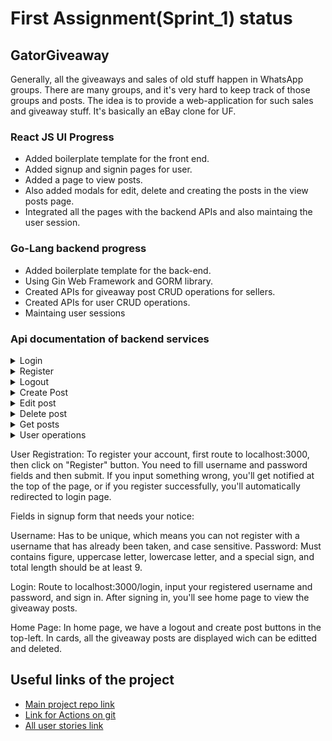 # First Assignment(Sprint_1) status

## GatorGiveaway

Generally, all the giveaways and sales of old stuff happen in WhatsApp groups. There are many groups, and it's very hard to keep track of those groups and posts. The idea is to provide a web-application for such sales and giveaway stuff. It's basically an eBay clone for UF.


### React JS UI Progress
- Added boilerplate template for the front end.
- Added signup and signin pages for user.
- Added a page to view posts.
- Also added modals for edit, delete and creating the posts in the view posts page.
- Integrated all the pages with the backend APIs and also maintaing the user session.

### Go-Lang backend progress
- Added boilerplate template for the back-end.
- Using Gin Web Framework and GORM library.
- Created APIs for giveaway post CRUD operations for sellers.
- Created APIs for user CRUD operations.
- Maintaing user sessions

### Api documentation of backend services
<details>
  <summary>Login</summary>

### Target URL

`"localhost:3000" + "/login"`

### Request

Method: `POST`

Example

```json
{
   "username" : "myUserName",
   "password" : "myPASSW1234!"
}
```

Fields

| Elements | Descriptions                   | Type | Required |
| -------- | ------------------------------ |------| -------- |
| username | The username cannot be empty   |String|  true    |
| password | The password cannot be empty   |String|  true    |

### Response

{
    "result": "login success"
}
Possible status: 200, 400, 401

Message format: json

Example

`Code: 200 OK`
  
  ![login_success](https://user-images.githubusercontent.com/87737522/152627688-888eda8a-2882-4a90-826f-d30e114cb4ae.gif)

</details>

<details>
  <summary>Register</summary>

### Target URL

`"localhost:3000" + "/register"`

### Request

Method: `POST`

Example

```json
{
   "username" : "myUserName",
   "password" : "myPASSW1234!"
}
```

Fields

| Elements | Descriptions                   | Type | Required |
| -------- | ------------------------------ |------| -------- |
| username | The username cannot be empty   |String|  true    |
| password | The password cannot be empty   |String|  true    |

### Response

{
    "result": "registration success"
}
Possible status: 200, 400, 401

Message format: json

Example

`Code: 200 OK`
  
  ![register_success](https://user-images.githubusercontent.com/87737522/152627731-69e4a622-5fa3-48db-a144-1449f0e38430.gif)

</details>
<details>
  <summary>Logout</summary>

### Target URL

`"localhost:3000" + "/logout"`

### Request

Method: `POST`


Field
{
    "result": "logout success"
}
Possible status: 200, 400, 401

Message format: json

Example

`Code: 200 OK`
![logout_success](https://user-images.githubusercontent.com/87737522/152627782-b61abec2-68d2-4a3f-86b3-b77de5910917.gif)


</details>

<details>
  <summary>Create Post</summary>

### Target URL

`"localhost:3000" + "/create"`

### Request

Method: `POST`

Example

```json
{
    "name":"Laptop Stand",
    "description": "Useful to put laptop in a height and at a distance.",
    "location": "4000 SW 34th St Block #733C",
    "dimensions": "5 x 2 x 6 m",
    "weight":10,
    "age": 1,
    "count": 2
}
```

Fields

| Elements    	| Descriptions                   | Type | Required |
| -------------	| ------------------------------ |------| -------- |
| name	   	    | Name of the product		         |String|  true    |
| description	  | Description of the item 	     |String|  true    |
| location	    | Location to pickup the item    |String|  true    |
| dimensions    | Dimensions of the item         |String|  true    |
| weight	      | Weight of the item             |int  	|  true    |
| age		        | Age of the item	               |int 	|  true    |
| count		      | No pof items		               |int	  |  true    |


### Response
{
    "result": "post creation success"
}
Possible status: 200, 400, 401

Message format: json

Example

`Code: 200 OK`
  
  ![create_success](https://user-images.githubusercontent.com/91032296/152626808-fe772014-515a-41ab-87d7-757397937c82.gif)
  
</details>

<details>
  <summary>Edit post</summary>

### Target URL

`"localhost:3000" + "/update/<post_id>"`

### Request

Method: `PATCH`

Example

```json
{
    "name":"Steel Laptop Stand",
    "weight": 11,
    "count": 1
}
```

Fields

Same as create post fields.
Eg: 
{
    "name":"Steel Laptop Stand",
    "weight": 11,
    "count": 1
}

### Response

<Upadated post details>
{
    "ID": 5,
    "CreatedAt": "2022-02-04T20:42:18.1731823-05:00",
    "UpdatedAt": "2022-02-04T20:47:02.5941861-05:00",
    "DeletedAt": null,
    "name": "Steel Laptop Stand",
    "description": "Useful to put laptop in a height and at a distance.",
    "location": "4000 SW 34th St Block #733C",
    "dimensions": "5 x 2 x 6 m",
    "weight": 11,
    "age": 1,
    "count": 1
}
Possible status: 200, 400, 401

Message format: json

Example

`Code: 200 OK`
  
  ![update_success](https://user-images.githubusercontent.com/91032296/152626836-a6999e3e-cbfb-4923-bab5-90f978b6f78c.gif)
  
</details>
<details>
  <summary>Delete post</summary>

### Target URL

`"localhost:3000" + "/delete/<post_id>"`

### Request

Method: `DELETE`

Example

localhost:8080/delete/5

### Response

<Deleted post details>
{
    "ID": 5,
    "CreatedAt": "2022-02-04T20:42:18.1731823-05:00",
    "UpdatedAt": "2022-02-04T20:47:02.5941861-05:00",
    "DeletedAt": null,
    "name": "Steel Laptop Stand",
    "description": "Useful to put laptop in a height and at a distance.",
    "location": "4000 SW 34th St Block #733C",
    "dimensions": "5 x 2 x 6 m",
    "weight": 11,
    "age": 1,
    "count": 1
}
Possible status: 200, 400, 401

Message format: json

Example

`Code: 200 OK`
  
  ![delete_success](https://user-images.githubusercontent.com/91032296/152626857-6bc0b585-18c7-48b1-a8ce-7ee96bb317c2.gif)
  
</details>

<details>
  <summary>Get posts</summary>

### Target URL

`"localhost:3000" + "/read"`

### Request

Method: `GET`

Example

localhost:8080/read

### Response

<All post details>

Possible status: 200, 400, 401

Message format: json

Example

`Code: 200 OK`
  
  ![read_success](https://user-images.githubusercontent.com/91032296/152626871-08f2fc34-97b3-4414-af3c-008a10e8170f.gif)
  
</details>

<details>
  <summary>User operations</summary>
  
  ### Get user
  - To be added
  ### Create user
  - To be added
  ### Update user
  - To be added
  ### Delete user
  - To be added
</details>


User Registration:
To register your account, first route to localhost:3000, then click on "Register" button. You need to fill username and password fields and then submit. If you input something wrong, you'll get notified at the top of the page, or if you register successfully, you'll automatically redirected to login page.

Fields in signup form that needs your notice:

Username: Has to be unique, which means you can not register with a username that has already been taken, and case sensitive.
Password: Must contains figure, uppercase letter, lowercase letter, and a special sign, and total length should be at least 9.

Login:
Route to localhost:3000/login, input your registered username and password, and sign in. After signing in, you'll see home page to view the giveaway posts.

Home Page:
In home page, we have a logout and create post buttons in the top-left.
In cards, all the giveaway posts are displayed wich can be editted and deleted.
## Useful links of the project
- [Main project repo link](https://github.com/raghusaripalli/GatorGiveaway) 
- [Link for Actions on git](https://github.com/raghusaripalli/GatorGiveaway/actions/workflows/)
- [All user stories link](https://github.com/raghusaripalli/GatorGiveaway/issues)


